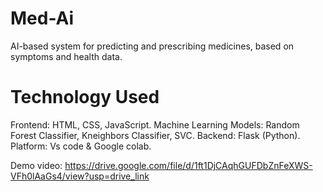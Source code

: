 # Med-Ai
AI-based system for predicting and prescribing medicines, based on symptoms and health data.
# Technology Used
Frontend: HTML, CSS, JavaScript. Machine Learning Models: Random Forest Classifier, Kneighbors Classifier, SVC. Backend: Flask (Python).
Platform: Vs code & Google colab.

Demo video: https://drive.google.com/file/d/1ft1DjCAqhGUFDbZnFeXWS-VFh0lAaGs4/view?usp=drive_link
